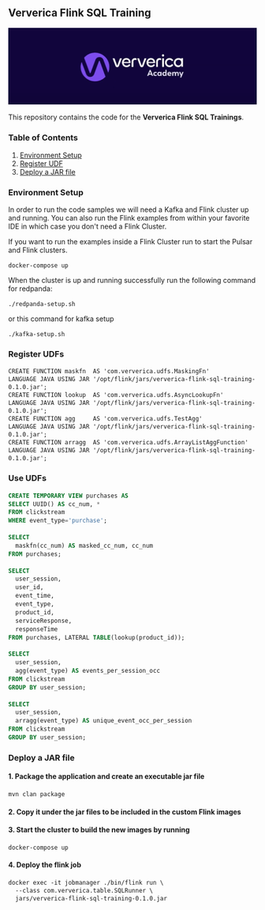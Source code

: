 Ververica Flink SQL Training
-----------------------------

<p align="center">
    <img src="assets/logo.png">
</p>

This repository contains the code for the **Ververica Flink SQL Trainings**.


### Table of Contents
1. [Environment Setup](#environment-setup)
2. [Register UDF](#register-udf)
3. [Deploy a JAR file](#deploy-a-jar-file)


### Environment Setup
In order to run the code samples we will need a Kafka and Flink cluster up and running.
You can also run the Flink examples from within your favorite IDE in which case you don't need a Flink Cluster.

If you want to run the examples inside a Flink Cluster run to start the Pulsar and Flink clusters.
```shell
docker-compose up
```

When the cluster is up and running successfully run the following command for redpanda:
```shell
./redpanda-setup.sh

```

or this command for kafka setup
```shell
./kafka-setup.sh
```


### Register UDFs
```shell
CREATE FUNCTION maskfn  AS 'com.ververica.udfs.MaskingFn'             LANGUAGE JAVA USING JAR '/opt/flink/jars/ververica-flink-sql-training-0.1.0.jar';
CREATE FUNCTION lookup  AS 'com.ververica.udfs.AsyncLookupFn'         LANGUAGE JAVA USING JAR '/opt/flink/jars/ververica-flink-sql-training-0.1.0.jar';
CREATE FUNCTION agg     AS 'com.ververica.udfs.TestAgg'               LANGUAGE JAVA USING JAR '/opt/flink/jars/ververica-flink-sql-training-0.1.0.jar';
CREATE FUNCTION arragg  AS 'com.ververica.udfs.ArrayListAggFunction'  LANGUAGE JAVA USING JAR '/opt/flink/jars/ververica-flink-sql-training-0.1.0.jar';
```

### Use UDFs
```sql
CREATE TEMPORARY VIEW purchases AS
SELECT UUID() AS cc_num, * 
FROM clickstream 
WHERE event_type='purchase';

SELECT 
  maskfn(cc_num) AS masked_cc_num, cc_num 
FROM purchases;

SELECT 
  user_session,
  user_id,
  event_time,
  event_type,
  product_id,
  serviceResponse, 
  responseTime 
FROM purchases, LATERAL TABLE(lookup(product_id));

SELECT 
  user_session,
  agg(event_type) AS events_per_session_occ 
FROM clickstream 
GROUP BY user_session;

SELECT 
  user_session,
  arragg(event_type) AS unique_event_occ_per_session
FROM clickstream 
GROUP BY user_session;
```

### Deploy a JAR file
#### 1. Package the application and create an executable jar file
```shell
mvn clan package
```
#### 2. Copy it under the jar files to be included in the custom Flink images

#### 3. Start the cluster to build the new images by running
```shell
docker-compose up
```

#### 4. Deploy the flink job
```shell
docker exec -it jobmanager ./bin/flink run \
  --class com.ververica.table.SQLRunner \
  jars/ververica-flink-sql-training-0.1.0.jar
```
